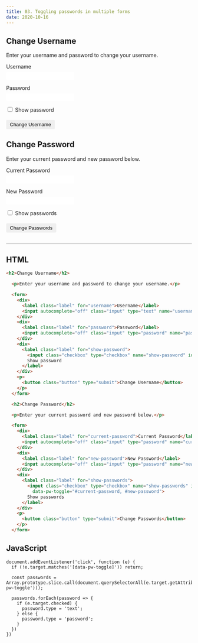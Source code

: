 ```yaml
---
title: 03. Toggling passwords in multiple forms
date: 2020-10-16
---
```


<div class="output-container">

  <style type="text/css">
    .label {
      display: block;
      width: 100%;
      margin-bottom: 6px;
    }

    .input {
      margin-bottom: 1em;
      border: none;
      border-radius: 3px;
      padding: 3px 4px;
      min-width: 100px;
    }

    .input:focus {
      outline: none;
      box-shadow: 0 0 3px 1px #8e45ff;
    }

    .checkbox:focus {
      outline: none;
      box-shadow: 0 0 3px 1px #8e45ff;
    }

    .button {
      border-color: white;
      outline: none;
      border: none;
      margin-top: 5px;
      padding: 5px 10px;
      border-radius: 3px;
      font-weight: 600px;
      cursor: pointer;
    }

    .button:focus {
      border: red;
      outline: none;
      box-shadow: 0 0 3px 1px #8e45ff;
    }

    .button:active {
      color: #8e45ff;
    }

    [type="checkbox"] {
      margin-bottom: 0;
      margin-right: 0.25em;
      cursor: pointer;
    }
  </style>

  <h2>Change Username</h2>

  <p>Enter your username and password to change your username.</p>

  <form>
    <div>
      <label class="label" for="username">Username</label>
      <input autocomplete="off" class="input" type="text" name="username" id="username">
    </div>
    <div>
      <label class="label" for="password">Password</label>
      <input autocomplete="off" class="input" type="password" name="password" id="password">
    </div>
    <div>
      <label class="label" for="show-password">
        <input class="checkbox" type="checkbox" name="show-password" id="show-password" data-pw-toggle="#password">
        Show password
      </label>
    </div>
    <p>
      <button class="button" type="submit">Change Username</button>
    </p>
  </form>

  <h2>Change Password</h2>

  <p>Enter your current password and new password below.</p>

  <form>
    <div>
      <label class="label" for="current-password">Current Password</label>
      <input autocomplete="off" class="input" type="password" name="current-password" id="current-password">
    </div>
    <div>
      <label class="label" for="new-password">New Password</label>
      <input autocomplete="off" class="input" type="password" name="new-password" id="new-password">
    </div>
    <div>
      <label class="label" for="show-passwords">
        <input class="checkbox" type="checkbox" name="show-passwords" id="show-passwords"
          data-pw-toggle="#current-password, #new-password">
        Show passwords
      </label>
    </div>
    <p>
      <button class="button" type="submit">Change Passwords</button>
    </p>
  </form>

<script>
  document.addEventListener('click', function (e) {
    if (!e.target.matches('[data-pw-toggle]')) return;

    const passwords = Array.prototype.slice.call(document.querySelectorAll(e.target.getAttribute(
      'data-pw-toggle')));

    passwords.forEach(password => {
      if (e.target.checked) {
        password.type = 'text';
      } else {
        password.type = 'password';
      }
    })
  })
</script>

</div>

<div class="html-container" style="border-top: .5px solid grey; margin-top: 30px;">

## HTML

```HTML
<h2>Change Username</h2>

  <p>Enter your username and password to change your username.</p>

  <form>
    <div>
      <label class="label" for="username">Username</label>
      <input autocomplete="off" class="input" type="text" name="username" id="username">
    </div>
    <div>
      <label class="label" for="password">Password</label>
      <input autocomplete="off" class="input" type="password" name="password" id="password">
    </div>
    <div>
      <label class="label" for="show-password">
        <input class="checkbox" type="checkbox" name="show-password" id="show-password" data-pw-toggle="#password">
        Show password
      </label>
    </div>
    <p>
      <button class="button" type="submit">Change Username</button>
    </p>
  </form>

  <h2>Change Password</h2>

  <p>Enter your current password and new password below.</p>

  <form>
    <div>
      <label class="label" for="current-password">Current Password</label>
      <input autocomplete="off" class="input" type="password" name="current-password" id="current-password">
    </div>
    <div>
      <label class="label" for="new-password">New Password</label>
      <input autocomplete="off" class="input" type="password" name="new-password" id="new-password">
    </div>
    <div>
      <label class="label" for="show-passwords">
        <input class="checkbox" type="checkbox" name="show-passwords" id="show-passwords"
          data-pw-toggle="#current-password, #new-password">
        Show passwords
      </label>
    </div>
    <p>
      <button class="button" type="submit">Change Passwords</button>
    </p>
  </form>
```

</div>
<div class="js-container">

## JavaScript

```JS
document.addEventListener('click', function (e) {
  if (!e.target.matches('[data-pw-toggle]')) return;

  const passwords = Array.prototype.slice.call(document.querySelectorAll(e.target.getAttribute('data-pw-toggle')));

  passwords.forEach(password => {
    if (e.target.checked) {
      password.type = 'text';
    } else {
      password.type = 'password';
    }
  })
})
```

</dvi>
